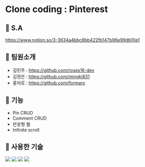 # Clone coding : Pinterest
## 📌 S.A
https://www.notion.so/3-3634a4bbc8bb422fb147b96e99db10e1

## 📌 팀원소개
- 김민주 : https://github.com/roses16-dev
- 김정은 : https://github.com/mingki831
- 홍마로 : https://github.com/formaro

## 📌 기능
- Pin CRUD
- Comment CRUD
- 반응형 웹
- Infinite scroll

## 📌 사용한 기술
![](https://img.shields.io/badge/-Redux-red?logo=Redux)
![](https://img.shields.io/badge/-Redux_Tool_kit-orange?logo=Redux)
![](https://img.shields.io/badge/-Axios-yellowgreen?logo=Axios)
![](https://img.shields.io/badge/-thunk-green)
